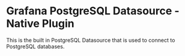 # Grafana PostgreSQL Datasource -  Native Plugin

This is the built in PostgreSQL Datasource that is used to connect to PostgreSQL databases.
